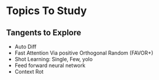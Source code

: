 # Topics To Study
## Tangents to Explore
- Auto Diff
- Fast Attention Via positive Orthogonal Random (FAVOR+)
- Shot Learning: Single, Few, yolo
- Feed forward neural network
- Context Rot